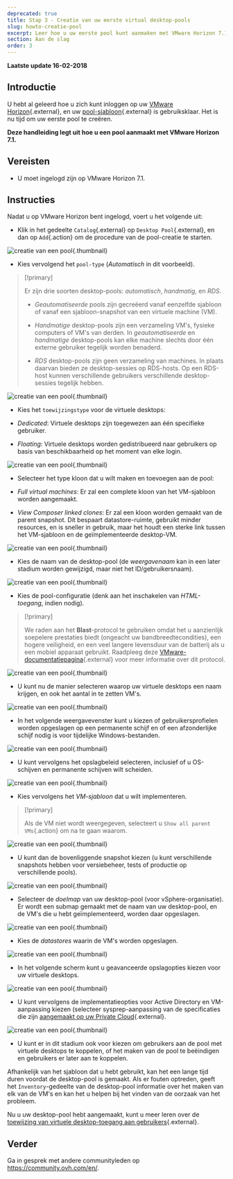 ```yaml
---
deprecated: true
title: Stap 3 - Creatie van uw eerste virtual desktop-pools
slug: howto-creatie-pool
excerpt: Leer hoe u uw eerste pool kunt aanmaken met VMware Horizon 7.1
section: Aan de slag
order: 3
---
```


**Laatste update 16-02-2018**

## Introductie

U hebt al geleerd hoe u zich kunt inloggen op uw [VMware Horizon](https://docs.ovh.com/nl/cloud-desktop-infrastructure/platform-horizon-7/){.external}, en uw [pool-sjabloon](https://docs.ovh.com/nl/cloud-desktop-infrastructure/create-pool/){.external} is gebruiksklaar.  Het is nu tijd om uw eerste pool te creëren. 

**Deze handleiding legt uit hoe u een pool aanmaakt met VMware Horizon 7.1.**



## Vereisten

- U moet ingelogd zijn op VMware Horizon 7.1.


## Instructies

Nadat u op VMware Horizon bent ingelogd, voert u het volgende uit: 

- Klik in het gedeelte `Catalog`{.external} op `Desktop Pool`{.external}, en dan op `Add`{.action} om de procedure van de pool-creatie te starten.

![creatie van een pool](images/1200.png){.thumbnail}

- Kies vervolgend het `pool-type` (*Automatisch* in dit voorbeeld). 


> [!primary]
>
> Er zijn drie soorten desktop-pools: *automatisch*, *handmatig*, en *RDS*. 
> 
> - *Geautomatiseerde* pools zijn gecreëerd vanaf eenzelfde sjabloon of vanaf een sjabloon-snapshot van een virtuele machine (VM). 
> 
> - *Handmatige* desktop-pools zijn een verzameling VM's, fysieke computers of VM's van derden. In *geautomatiseerde* en *handmatige* desktop-pools kan elke machine slechts door één externe gebruiker tegelijk worden benaderd.
>
> - *RDS* desktop-pools zijn geen verzameling van machines. In plaats daarvan bieden ze desktop-sessies op RDS-hosts. Op een RDS-host kunnen verschillende gebruikers verschillende desktop-sessies tegelijk hebben.
> 


![creatie van een pool](images/1201.png){.thumbnail}

- Kies het `toewijzingstype` voor de virtuele desktops:

 - *Dedicated*: Virtuele desktops zijn toegewezen aan één specifieke gebruiker.
 - *Floating*: Virtuele desktops worden gedistribueerd naar gebruikers op basis van beschikbaarheid op het moment van elke login.

![creatie van een pool](images/1202.png){.thumbnail}

- Selecteer het type kloon dat u wilt maken en toevoegen aan de pool:

 - *Full virtual machines*: Er zal een complete kloon van het VM-sjabloon worden aangemaakt.
 - *View Composer linked clones*: Er zal een kloon worden gemaakt van de parent snapshot. Dit bespaart datastore-ruimte, gebruikt minder resources, en is sneller in gebruik, maar het houdt een sterke link tussen het VM-sjabloon en de geïmplementeerde desktop-VM.

![creatie van een pool](images/1203.png){.thumbnail}

- Kies de naam van de desktop-pool (de *weergavenaam* kan in een later stadium worden gewijzigd, maar niet het ID/gebruikersnaam).

![creatie van een pool](images/1204.png){.thumbnail}

- Kies de pool-configuratie (denk aan het inschakelen van *HTML-toegang*, indien nodig).


> [!primary]
>
> We raden aan het **Blast**-protocol te gebruiken omdat het u aanzienlijk soepelere prestaties biedt (ongeacht uw bandbreedtecondities), een hogere veiligheid, en een veel langere levensduur van de batterij als u een mobiel apparaat gebruikt. Raadpleeg deze [VMware-documentatiepagina](https://docs.vmware.com/fr/VMware-Horizon-7/7.2/com.vmware.horizon-view.installation.doc/GUID-F64BAD49-78A0-44FE-97EA-76A56FD022D6.html){.external} voor meer informatie over dit protocol.
> 

![creatie van een pool](images/1205.png){.thumbnail}

- U kunt nu de manier selecteren waarop uw virtuele desktops een naam krijgen, en ook het aantal in te zetten VM's.

![creatie van een pool](images/1206.png){.thumbnail}

- In het volgende weergavevenster kunt u kiezen of gebruikersprofielen worden opgeslagen op een permanente schijf en of een afzonderlijke schijf nodig is voor tijdelijke Windows-bestanden.

![creatie van een pool](images/1207.png){.thumbnail}

- U kunt vervolgens het opslagbeleid selecteren, inclusief of u OS-schijven en permanente schijven wilt scheiden.

![creatie van een pool](images/1208.png){.thumbnail}

- Kies vervolgens het *VM-sjabloon* dat u wilt implementeren.

> [!primary]
>
> Als de VM niet wordt weergegeven, selecteert u `Show all parent VMs`{.action} om na te gaan waarom.
> 

![creatie van een pool](images/1209.png){.thumbnail}

- U kunt dan de bovenliggende snapshot kiezen (u kunt verschillende snapshots hebben voor versiebeheer, tests of productie op verschillende pools).

![creatie van een pool](images/1210.png){.thumbnail}

- Selecteer de *doelmap* van uw desktop-pool (voor vSphere-organisatie). Er wordt een submap gemaakt met de naam van uw desktop-pool, en de VM's die u hebt geïmplementeerd, worden daar opgeslagen.

![creatie van een pool](images/1211.png){.thumbnail}

- Kies de *datastores* waarin de VM's worden opgeslagen.

![creatie van een pool](images/1212.png){.thumbnail}

- In het volgende scherm kunt u geavanceerde opslagopties kiezen voor uw virtuele desktops.

![creatie van een pool](images/1213.png){.thumbnail}

- U kunt vervolgens de implementatieopties voor Active Directory en VM-aanpassing kiezen (selecteer sysprep-aanpassing van de specificaties die zijn [aangemaakt op uw Private Cloud](https://docs.ovh.com/fr/cloud-desktop-infrastructure/create-sysprep/){.external}.

![creatie van een pool](images/1214.png){.thumbnail}

- U kunt er in dit stadium ook voor kiezen om gebruikers aan de pool met virtuele desktops te koppelen, of het maken van de pool te beëindigen en gebruikers er later aan te koppelen.

Afhankelijk van het sjabloon dat u hebt gebruikt, kan het een lange tijd duren voordat de desktop-pool is gemaakt. Als er fouten optreden, geeft het `Inventory`-gedeelte van de desktop-pool informatie over het maken van elk van de VM's en kan het u helpen bij het vinden van de oorzaak van het probleem.

Nu u uw desktop-pool hebt aangemaakt, kunt u meer leren over de [toewijzing van virtuele desktop-toegang aan gebruikers](https://docs.ovh.com/nl/cloud-desktop-infrastructure/howto-create-pool/){.external}.


## Verder

Ga in gesprek met andere communityleden op <https://community.ovh.com/en/>.